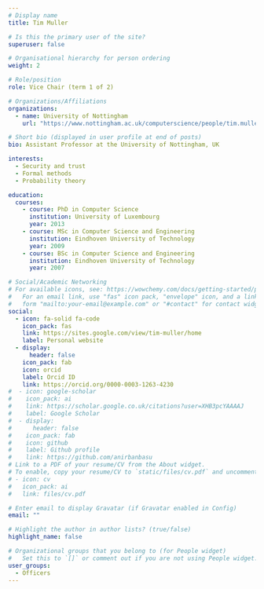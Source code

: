```yaml
---
# Display name
title: Tim Muller

# Is this the primary user of the site?
superuser: false

# Organisational hierarchy for person ordering
weight: 2

# Role/position
role: Vice Chair (term 1 of 2)

# Organizations/Affiliations
organizations:
  - name: University of Nottingham
    url: "https://www.nottingham.ac.uk/computerscience/people/tim.muller"

# Short bio (displayed in user profile at end of posts)
bio: Assistant Professor at the University of Nottingham, UK

interests:
  - Security and trust
  - Formal methods
  - Probability theory

education:
  courses:
    - course: PhD in Computer Science
      institution: University of Luxembourg
      year: 2013
    - course: MSc in Computer Science and Engineering
      institution: Eindhoven University of Technology
      year: 2009
    - course: BSc in Computer Science and Engineering
      institution: Eindhoven University of Technology
      year: 2007

# Social/Academic Networking
# For available icons, see: https://wowchemy.com/docs/getting-started/page-builder/#icons
#   For an email link, use "fas" icon pack, "envelope" icon, and a link in the
#   form "mailto:your-email@example.com" or "#contact" for contact widget.
social:
  - icon: fa-solid fa-code
    icon_pack: fas
    link: https://sites.google.com/view/tim-muller/home
    label: Personal website
  - display:
      header: false
    icon_pack: fab
    icon: orcid
    label: Orcid ID
    link: https://orcid.org/0000-0003-1263-4230
#  - icon: google-scholar
#    icon_pack: ai
#    link: https://scholar.google.co.uk/citations?user=XHB3pcYAAAAJ
#    label: Google Scholar
#  - display:
#      header: false
#    icon_pack: fab
#    icon: github
#    label: Github profile
#    link: https://github.com/anirbanbasu
# Link to a PDF of your resume/CV from the About widget.
# To enable, copy your resume/CV to `static/files/cv.pdf` and uncomment the lines below.
# - icon: cv
#   icon_pack: ai
#   link: files/cv.pdf

# Enter email to display Gravatar (if Gravatar enabled in Config)
email: ""

# Highlight the author in author lists? (true/false)
highlight_name: false

# Organizational groups that you belong to (for People widget)
#   Set this to `[]` or comment out if you are not using People widget.
user_groups:
  - Officers
---
```

